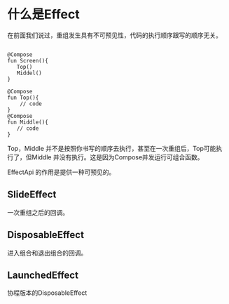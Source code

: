 # 什么是Effect 

在前面我们说过，重组发生具有不可预见性，代码的执行顺序跟写的顺序无关。


```koltin

@Compose
fun Screen(){
   Top()
   Middel()
}

@Compose
fun Top(){
    // code 
}
@Compose
fun Middle(){
   // code 
}

```
Top，Middle 并不是按照你书写的顺序去执行，甚至在一次重组后，Top可能执行了，但Middle 并没有执行。这是因为Compose并发运行可组合函数。


EffectApi  的作用是提供一种可预见的。



## SlideEffect 

一次重组之后的回调。


## DisposableEffect 

进入组合和退出组合的回调。

## LaunchedEffect

协程版本的DisposableEffect